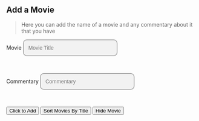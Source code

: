 ## Add a Movie
> Here you can add the name of a movie and any commentary about it that you have

<body>
<style>
custom-field input {
  border: 2px solid darkgrey;
  -webkit-appearance: none;
  -ms-appearance: none;
  -moz-appearance: none;
  appearance: none;
  background: #f2f2f2;
  padding: 12px;
  border-radius: 10px;
  width: 250px;
  font-size: 14px;
}
</style>
<style>
.center {
  margin: auto;
  width: 60%;
  border: 3px solid  #FFD133;
  padding: 10px;
}
.sortTitle {
  margin: auto;
  color: white;
  border: 3px solid  #FFC133;
  padding: 12px;
  margin-top: 30px;
  margin-bottom: 30px;
}
.movieBody {
  margin: auto;
  color: white;
  border: 3px solid  #FFC133;
  padding: 12px;
  width: 1000px;
  background: #f2f2f2;
}
img {
  width: 30px;
  height: 30px;
}
</style>
<form>
    <custom-field class="formBox">
        <label for="ftitle">Movie</label>
        <input type="text" id="ftitle" placeholder="Movie Title"/>
    </custom-field>
    <p>&nbsp;&nbsp;&nbsp;&nbsp;&nbsp;</p>
    <custom-field class="formBox">
        <label for="commentary">Commentary</label>
        <input type="text" id="commentary" placeholder="Commentary"/>
    </custom-field>
    <p>&nbsp;&nbsp;&nbsp;&nbsp;&nbsp;</p>
    <custom-field class="formBox">
        <button id="btn">Click to Add</button>
    </custom-field>
    <button onclick="logSort()">Sort Movies By Title</button>
    <button onclick="hideMovies()">Hide Movie</button>
</form>
<script>
    let movies = [];
    // example {id:1592304983049, title: 'Avengers: Endgame', commentary: 'good action scenes.'}
    const addMovie = (ev)=>{
        ev.preventDefault();  //stops the form submitting automatically
        create_movie()
        let movie = {
            DateID: Date.now(),
            ftitle: document.getElementById('ftitle').value,
            commentary: document.getElementById('commentary').value,
            likes: 0
        }
        movies.push(movie);
        document.forms[0].reset(); // to clear the form for the next entries
        console.warn('added' , {movies} ); // displays array in the console
        //saving to localStorage
        localStorage.setItem('MyMovieList', JSON.stringify(movies) );
        Addmovie()
    }
    document.addEventListener('DOMContentLoaded', ()=>{
        document.getElementById('btn').addEventListener('click', addMovie);
    });
    //Title
    const newTitle = document.createElement("H1");
    newTitle.innerText = '\xa0\xa0' + "Displayed below are your movies and commentary"
    document.body.appendChild(newTitle)
    // Creating Body
    var bodyDiv = document.createElement("div");
    document.body.appendChild(bodyDiv);
    bodyDiv.classList.add('movieBody');
    //Hide Movies
    function hideMovies() {
          event.preventDefault();
          removeAllChildNodes(bodyDiv);
          console.log(movies);
        }  
    // find
    function addLike(value) {
        for (var i=0;i<movies.length;i+=1) {
            if (movies[i].DateID === value) {
                movies[i].likes += 1
                console.log("Likes: " + movies[i].likes)
            }
            else {
                console.log("no")
            }
        }
    }
    function Addmovie() {
        var movieindex = movies.length - 1;
        data = movies[movieindex]
        // build a row for each user
        const newDiv = document.createElement("div");
        //
        // td's to build out each column of data
        const ftitle = document.createElement("p");
        const commentary = document.createElement("p");
        const likes = document.createElement("p")
        const action = document.createElement("p");
        //       
        // add content from user data          
        ftitle.innerHTML = "<strong>Movie Title:  </strong>" + data.ftitle; 
        commentary.innerHTML = "<strong>Comments:  </strong>" + data.commentary; 
        likes.innerHTML = "<strong>Likes:  </strong>" + data.likes
        //
        // add action for update button
        var updateBtn = document.createElement('input');
        updateBtn.type = "image";
        updateBtn.className = "button";
        updateBtn.src = "images/like.png"
        updateBtn.style = "margin-right:16px; width: 30px; height: 30px";
        updateBtn.onclick =  function () {
            addLike(data.DateID);
        };
        action.appendChild(updateBtn);
        //
        // add data to row
        newDiv.appendChild(ftitle);
        newDiv.appendChild(commentary);
        newDiv.appendChild(likes)
        newDiv.appendChild(action);
        //
        // add row to table
        bodyDiv.appendChild(newDiv);
    }
    //Displaying Movies
    for (var i=0;i<movies.length;i+=1) {
        console.log(movies[i].ftitle); // shows each movie displayed in console
        var image = document.createElement('img');
        image.src = 'images/like.png';
        const clone = image.cloneNode(true);
        const newDiv = document.createElement("div");
        newDiv.innerText = "Movie: " + movies[i].ftitle + "\nComments: " + movies[i].commentary + "\n Likes: " + movies[i].likes + "\nClick to Like: "
        newDiv.appendChild(clone);
        bodyDiv.appendChild(newDiv);
        newDiv.addEventListener("click", function () {
         addLike(movies[i].DateID);
        }); 
    }
    function sortMovies(array, key) {
            event.preventDefault();
            return array.sort((a, b) => {
              const movieA = a[key].toUpperCase();
              const movieB = b[key].toUpperCase();
              if (movieA < movieB) {
                return -1;
              }
              if (movieA > movieB) {
                return 1;
              }
              return 0;
            });
          }
        function removeAllChildNodes(parent) {
            event.preventDefault();
            while (parent.firstChild) {
            parent.removeChild(parent.firstChild);
         }
        } 
          function logSort() {
            event.preventDefault();
            hideMovies();    
            // Sort the array of dictionaries by the 'ftitle' 
            var sortedData = sortMovies(movies, 'ftitle');        
            // Display the sorted data in the console
            console.log(sortedData);  
            const titleDiv = document.createElement("div");
                titleDiv.classList.add('sortTitle'); 
                titleDiv.innerText = "Sorted Movies Displayed Below:"
                bodyDiv.appendChild(titleDiv);
            for (var i=0;i<movies.length;i+=1) {
                  console.log(movies[i].ftitle); // shows each movie displayed in console
                var image = document.createElement('img');
                image.src = 'images/like.png';
                const clone = image.cloneNode(true);
                const sortDiv = document.createElement("div");
                sortDiv.innerText = "Movie: " + movies[i].ftitle + "\nComments: " + movies[i].commentary + "\n Likes: " + movies[i].likes + "\nClick to Like: "
                sortDiv.appendChild(clone)
                bodyDiv.appendChild(sortDiv)
                sortDiv.addEventListener("click", function () {
                addLike(movies[i].DateID);
                }); 
              }
            }
</script>
<script>
    const url = "https://kkcbal.duckdns.org/api/movies" //replace with api link
    const create_fetch = url + '/create';
    const read_fetch = url + '/';
    read_movie()
    //
    function read_movie() {
        // prepare fetch options
        const read_options = {
            method: 'GET', // *GET, POST, PUT, DELETE, etc.
            mode: 'cors', // no-cors, *cors, same-origin
            cache: 'default', // *default, no-cache, reload, force-cache, only-if-cached
            credentials: 'omit', // include, *same-origin, omit
            headers: {
                'Content-Type': 'application/json'
            },
        };
        // fetch the data from API
        fetch(read_fetch, read_options)
            // response is a RESTful "promise" on any successful fetch
            .then(response => {
            // check for response errors
                if (response.status !== 200) {
                    const errorMsg = 'Database read error: ' + response.status;
                    console.log(errorMsg);
                    newDiv.innerHTML = errorMsg;
                    bodyDiv.appendChild(newDiv)
                    return;
                }
            // valid response will have json data
                response.json().then(data => {
                    console.log(data);
                    //data.sort(function(a, b){return a.time - b.time})
                    //console.log(data);
                    for (let moive in data) {
                        console.log(data[moive]);
                        movies.push(data[moive])
                        add_row(data[moive]);
                    }
                })
            })
        // catch fetch errors (ie ACCESS to server blocked)
            .catch(err => {
                console.error(err);
                const newDiv = document.createElement("div");
                newDiv.innerHTML = err;
                bodyDiv.appendChild(newDiv)
            });
    }
    //
    function add_row(data) {
        // build a row for each user
        const newDiv = document.createElement("div");
        //
        // td's to build out each column of data
        const ftitle = document.createElement("p");
        const commentary = document.createElement("p");
        const likes = document.createElement("p")
        const action = document.createElement("p");
        //       
        // add content from user data          
        ftitle.innerHTML = "<strong>Movie Title:  </strong>" + data.ftitle; 
        commentary.innerHTML = "<strong>Comments:  </strong>" + data.commentary; 
        likes.innerHTML = "<strong>Likes:  </strong>" + data.likes
        //
        // add action for update button
        var updateBtn = document.createElement('input');
        updateBtn.type = "image";
        updateBtn.className = "button";
        updateBtn.src = "images/like.png"
        updateBtn.style = "margin-right:16px; width: 30px; height: 30px";
        updateBtn.onclick =  function () {
            addLike(data.DateID);
        };
        action.appendChild(updateBtn);
        //
        // add data to row
        newDiv.appendChild(ftitle);
        newDiv.appendChild(commentary);
        newDiv.appendChild(likes)
        newDiv.appendChild(action);
        //
        // add row to table
        bodyDiv.appendChild(newDiv);
    }
    //
    function create_movie(){
        const body = {
            DateID: Date.now(),
            ftitle: document.getElementById('ftitle').value,
            commentary: document.getElementById("commentary").value,
            likes: 0
        };
        const requestOptions = {
            method: 'POST',
            mode: 'no-cors',
            body: JSON.stringify(body),
            headers: {
                "content-type": "application/json",
                'Authorization': 'Bearer my-token',
            },
        };
        // URL for Create API
        // Fetch API call to the database to create a new user
        fetch(create_fetch, requestOptions)
            .then(response => {
            // trap error response from Web API
                if (response.status !== 200) {
                    const errorMsg = 'Database create error: ' + response.status;
                    console.log(errorMsg);
                    const newDiv = document.createElement("div")
                    newDiv.innerHTML = errorMsg;
                    bodyDiv.appendChild(newDiv)
                    return;
                }
            // response contains valid result
                response.json().then(data => {
                    console.log(data);
                    //add a table row for the new/created userid
                    add_row(data);
                })
            })
    }
</script>
</body>